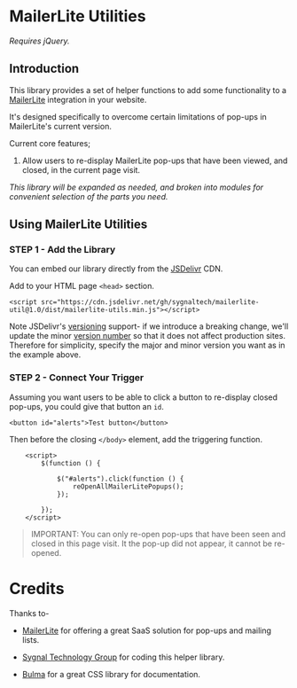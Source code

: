 # MailerLite Utilities

*Requires jQuery.*

## Introduction

This library provides a set of helper functions to add some functionality to a 
[MailerLite](https://https://www.mailerlite.com/) integration in your website.

It's designed specifically to overcome certain limitations of pop-ups in MailerLite's current version.

Current core features;

1. Allow users to re-display MailerLite pop-ups that have been viewed, and closed, in the current page visit.

*This library will be expanded as needed, and broken into modules for convenient selection of the parts you need.*

## Using MailerLite Utilities

### STEP 1 - Add the Library

You can embed our library directly from the [JSDelivr](https://en.wikipedia.org/wiki/JSDelivr) CDN.

Add to your HTML page `<head>` section.

```
<script src="https://cdn.jsdelivr.net/gh/sygnaltech/mailerlite-util@1.0/dist/mailerlite-utils.min.js"></script>
```

Note JSDelivr's [versioning](https://www.jsdelivr.com/features) support- if we introduce a breaking change, we'll update the minor [version number](https://gitversion.readthedocs.io/en/latest/more-info/version-increments/) so that it does not affect production sites. Therefore for simplicity, specify the major and minor version you want as in the example above.

### STEP 2 - Connect Your Trigger

Assuming you want users to be able to click a button to re-display closed pop-ups, you could give that button an `id`.

```
<button id="alerts">Test button</button>
```

Then before the closing `</body>` element, add the triggering function.

```
    <script>
        $(function () {

            $("#alerts").click(function () {
                reOpenAllMailerLitePopups();
            });

        });
    </script>
```


> IMPORTANT: You can only re-open pop-ups that have been seen and closed in this page visit. It the pop-up did not appear, it cannot be re-opened.

# Credits

Thanks to-

- [MailerLite](https://www.mailerlite.com/) for offering a great SaaS solution for pop-ups and mailing lists.

- [Sygnal Technology Group](https://www.sygnal.com/) for coding this helper library.

- [Bulma](https://bulma.io/) for a great CSS library for documentation.
